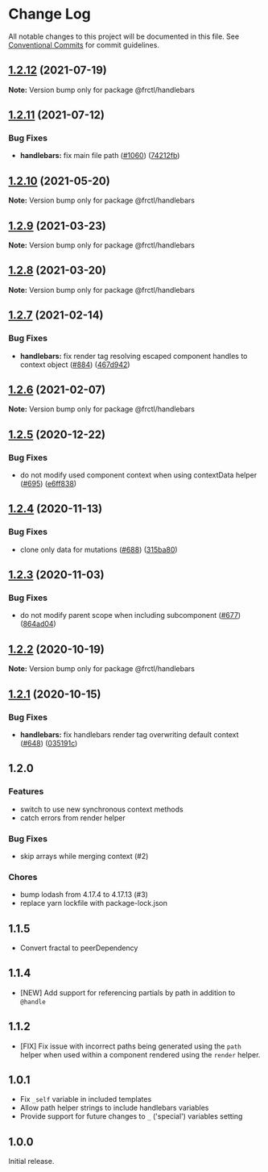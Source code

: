 # Change Log

All notable changes to this project will be documented in this file.
See [Conventional Commits](https://conventionalcommits.org) for commit guidelines.

## [1.2.12](https://github.com/frctl/fractal/compare/@frctl/handlebars@1.2.11...@frctl/handlebars@1.2.12) (2021-07-19)

**Note:** Version bump only for package @frctl/handlebars





## [1.2.11](https://github.com/frctl/fractal/compare/@frctl/handlebars@1.2.10...@frctl/handlebars@1.2.11) (2021-07-12)


### Bug Fixes

* **handlebars:** fix main file path ([#1060](https://github.com/frctl/fractal/issues/1060)) ([74212fb](https://github.com/frctl/fractal/commit/74212fbb2c2e757154121d5d78a2d1c2857e1cfc))





## [1.2.10](https://github.com/frctl/fractal/compare/@frctl/handlebars@1.2.9...@frctl/handlebars@1.2.10) (2021-05-20)

**Note:** Version bump only for package @frctl/handlebars





## [1.2.9](https://github.com/frctl/fractal/compare/@frctl/handlebars@1.2.8...@frctl/handlebars@1.2.9) (2021-03-23)

**Note:** Version bump only for package @frctl/handlebars





## [1.2.8](https://github.com/frctl/fractal/compare/@frctl/handlebars@1.2.7...@frctl/handlebars@1.2.8) (2021-03-20)

**Note:** Version bump only for package @frctl/handlebars





## [1.2.7](https://github.com/frctl/fractal/compare/@frctl/handlebars@1.2.6...@frctl/handlebars@1.2.7) (2021-02-14)


### Bug Fixes

* **handlebars:** fix render tag resolving escaped component handles to context object ([#884](https://github.com/frctl/fractal/issues/884)) ([467d942](https://github.com/frctl/fractal/commit/467d942f089d81b955e4ce514d3c69bd1ce9c177))





## [1.2.6](https://github.com/frctl/fractal/compare/@frctl/handlebars@1.2.5...@frctl/handlebars@1.2.6) (2021-02-07)

**Note:** Version bump only for package @frctl/handlebars





## [1.2.5](https://github.com/frctl/fractal/compare/@frctl/handlebars@1.2.4...@frctl/handlebars@1.2.5) (2020-12-22)


### Bug Fixes

* do not modify used component context when using contextData helper ([#695](https://github.com/frctl/fractal/issues/695)) ([e6ff838](https://github.com/frctl/fractal/commit/e6ff8383b4ebc2b93d70a8a176c30c49d3581139))





## [1.2.4](https://github.com/frctl/fractal/compare/@frctl/handlebars@1.2.3...@frctl/handlebars@1.2.4) (2020-11-13)


### Bug Fixes

* clone only data for mutations ([#688](https://github.com/frctl/fractal/issues/688)) ([315ba80](https://github.com/frctl/fractal/commit/315ba8010ed33a7e3314376c108b39f68c7d4435))





## [1.2.3](https://github.com/frctl/fractal/compare/@frctl/handlebars@1.2.2...@frctl/handlebars@1.2.3) (2020-11-03)


### Bug Fixes

* do not modify parent scope when including subcomponent ([#677](https://github.com/frctl/fractal/issues/677)) ([864ad04](https://github.com/frctl/fractal/commit/864ad04faf3dfa4d2397091d991d2edb6e20d52f))





## [1.2.2](https://github.com/frctl/fractal/compare/@frctl/handlebars@1.2.1...@frctl/handlebars@1.2.2) (2020-10-19)

**Note:** Version bump only for package @frctl/handlebars





## [1.2.1](https://github.com/frctl/fractal/compare/@frctl/handlebars@1.2.0...@frctl/handlebars@1.2.1) (2020-10-15)


### Bug Fixes

* **handlebars:** fix handlebars render tag overwriting default context ([#648](https://github.com/frctl/fractal/issues/648)) ([035191c](https://github.com/frctl/fractal/commit/035191c7b2cd97d928143b312f428b75b1629ff6))





## 1.2.0

### Features

-   switch to use new synchronous context methods
-   catch errors from render helper

### Bug Fixes

-   skip arrays while merging context (#2)

### Chores

-   bump lodash from 4.17.4 to 4.17.13 (#3)
-   replace yarn lockfile with package-lock.json

## 1.1.5

-   Convert fractal to peerDependency

## 1.1.4

-   [NEW] Add support for referencing partials by path in addition to `@handle`

## 1.1.2

-   [FIX] Fix issue with incorrect paths being generated using the `path` helper when used within a component rendered using the `render` helper.

## 1.0.1

-   Fix `_self` variable in included templates
-   Allow path helper strings to include handlebars variables
-   Provide support for future changes to `_` ('special') variables setting

## 1.0.0

Initial release.
